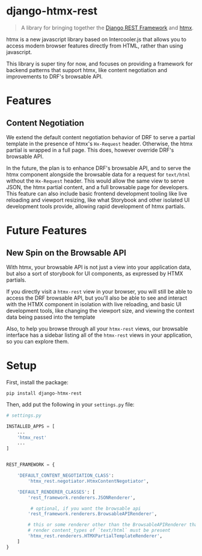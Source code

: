 # django-htmx-rest

> A library for bringing together the
> [Django REST Framework](https://www.django-rest-framework.org/)
> and
> [htmx](https://htmx.org/docs/).

htmx is a new javascript library based on Intercooler.js that allows you to
access modern browser features directly from HTML, rather than using
javascript.

This library is super tiny for now, and focuses on providing a framework for
backend patterns that support htmx, like content negotiation and improvements
to DRF's browsable API.

# Features

## Content Negotiation

We extend the default content negotiation behavior of DRF to serve a partial
template in the presence of htmx's `Hx-Request` header. Otherwise, the htmx
partial is wrapped in a full page. This does, however override DRF's
browsable API.

In the future, the plan is to enhance DRF's browsable API, and to serve the
htmx component alongside the browsable data for a request for `text/html`
without the `Hx-Request` header. This would allow the same view to serve
JSON, the htmx partial content, and a full browsable page for developers.
This feature can also include basic frontend development tooling like live
reloading and viewport resizing, like what Storybook and other isolated
UI development tools provide, allowing rapid development of htmx partials.

# Future Features

## New Spin on the Browsable API

With htmx, your browsable API is not just a view into your application data,
but also a sort of storybook for UI components, as expressed by HTMX partials.

If you directly visit a `htmx-rest` view in your browser, you will still be
able to access the DRF browsable API, but you'll also be able to see and
interact with the HTMX component in isolation with live reloading, and basic UI
development tools, like changing the viewport size, and viewing the context
data being passed into the template

Also, to help you browse through all your `htmx-rest` views, our browsable
interface has a sidebar listing all of the `htmx-rest` views in your
application, so you can explore them.

# Setup

First, install the package:

```
pip install django-htmx-rest
```

Then, add put the following in your `settings.py` file:

```python
# settings.py

INSTALLED_APPS = [
    ...
    'htmx_rest'
    ...
]


REST_FRAMEWORK = {

    'DEFAULT_CONTENT_NEGOTIATION_CLASS':
        'htmx_rest.negotiator.HtmxContentNegotiator',

    'DEFAULT_RENDERER_CLASSES': [
        'rest_framework.renderers.JSONRenderer',

         # optional, if you want the browsable api
        'rest_framework.renderers.BrowsableAPIRenderer',

        # this or some renderer other than the BrowsableAPIRenderer that can
        # render content_types of `text/html` must be present
        'htmx_rest.renderers.HTMXPartialTemplateRenderer',
    ]
}
```
